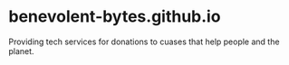 # benevolent-bytes.github.io
Providing tech services for donations to cuases that help people and the planet.
